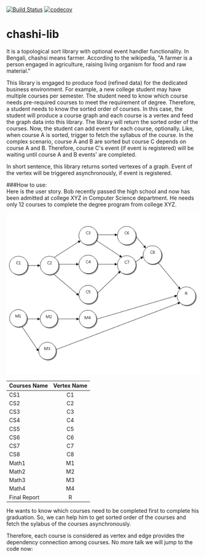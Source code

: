 [![Build Status](https://travis-ci.org/mfh-114/chashi-lib.svg?branch=master)](https://travis-ci.org/mfh-114/chashi-lib) [![codecov](https://codecov.io/gh/mfh-114/chashi-lib/branch/master/graph/badge.svg)](https://codecov.io/gh/mfh-114/chashi-lib)

# chashi-lib

It is a topological sort library with optional event handler functionality. In Bengali, chashsi means farmer. According to the wikipedia, "A farmer is a person engaged in agriculture, raising living organism for food and raw material."   

This library is engaged to produce food (refined data) for the dedicated business environment. For example, a new college student may have multiple courses per semester. The student need to know which course needs pre-required courses to meet the requirement of degree. Therefore, a student needs to know the sorted order of courses. In this case, the student will produce a course graph and each course is a vertex and feed the graph data into this library. The library will return the sorted order of the courses. Now, the student can add event for each course, optionally. Like, when course A is sorted, trigger to fetch the syllabus of the course. In the complex scenario, course A and B are sorted but course C depends on course A and B. Therefore, course C's event (if event is registered) will be waiting until course A and B events' are completed.  

In short sentence, this library returns sorted vertexes of a graph. Event of the vertex will be triggered asynchronously, if event is registered.  

###How to use:  
Here is the user story. Bob recently passed the high school and now has been admitted at college XYZ in Computer Science department. He needs only 12 courses to complete the degree program from college XYZ. 

![course graph](course_example_graph.png)

|Courses Name | Vertex Name  |
|------------ |:------------:|
| CS1         |    C1        |
| CS2         |    C2        |
| CS3         |    C3        |
| CS4         |    C4        |
| CS5         |    C5        |
| CS6         |    C6        |
| CS7         |    C7        |
| CS8         |    C8        |
| Math1       |    M1        |
| Math2       |    M2        |
| Math3       |    M3        |
| Math4       |    M4        |
| Final Report|    R         |

He wants to know which courses need to be completed first to complete his graduation. So, we can help him to get 
sorted order of the courses and fetch the sylabus of the courses asynchronously.

Therefore, each course is considered as vertex and edge provides the dependency connection among courses. No more talk we will jump to the code now:


